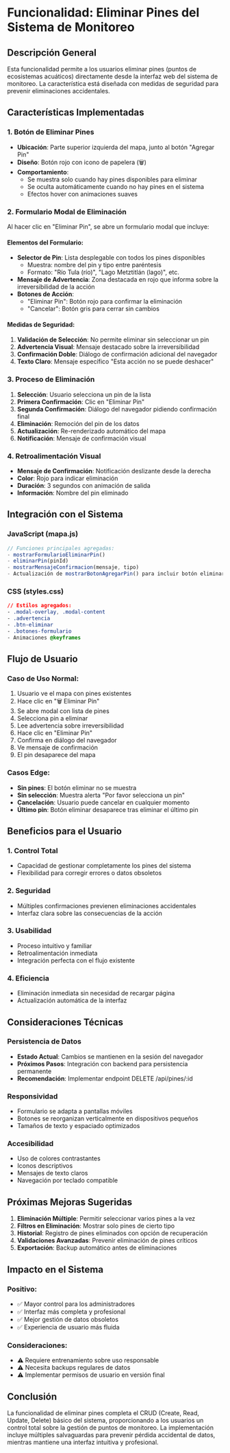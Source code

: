 # Funcionalidad: Eliminar Pines del Sistema de Monitoreo

## Descripción General
Esta funcionalidad permite a los usuarios eliminar pines (puntos de ecosistemas acuáticos) directamente desde la interfaz web del sistema de monitoreo. La característica está diseñada con medidas de seguridad para prevenir eliminaciones accidentales.

## Características Implementadas

### 1. Botón de Eliminar Pines
- **Ubicación**: Parte superior izquierda del mapa, junto al botón "Agregar Pin"
- **Diseño**: Botón rojo con icono de papelera (🗑️)
- **Comportamiento**: 
  - Se muestra solo cuando hay pines disponibles para eliminar
  - Se oculta automáticamente cuando no hay pines en el sistema
  - Efectos hover con animaciones suaves

### 2. Formulario Modal de Eliminación
Al hacer clic en "Eliminar Pin", se abre un formulario modal que incluye:

#### Elementos del Formulario:
- **Selector de Pin**: Lista desplegable con todos los pines disponibles
  - Muestra: nombre del pin y tipo entre paréntesis
  - Formato: "Río Tula (río)", "Lago Metztitlán (lago)", etc.
- **Mensaje de Advertencia**: Zona destacada en rojo que informa sobre la irreversibilidad de la acción
- **Botones de Acción**:
  - "Eliminar Pin": Botón rojo para confirmar la eliminación
  - "Cancelar": Botón gris para cerrar sin cambios

#### Medidas de Seguridad:
1. **Validación de Selección**: No permite eliminar sin seleccionar un pin
2. **Advertencia Visual**: Mensaje destacado sobre la irreversibilidad
3. **Confirmación Doble**: Diálogo de confirmación adicional del navegador
4. **Texto Claro**: Mensaje específico "Esta acción no se puede deshacer"

### 3. Proceso de Eliminación
1. **Selección**: Usuario selecciona un pin de la lista
2. **Primera Confirmación**: Clic en "Eliminar Pin"
3. **Segunda Confirmación**: Diálogo del navegador pidiendo confirmación final
4. **Eliminación**: Remoción del pin de los datos
5. **Actualización**: Re-renderizado automático del mapa
6. **Notificación**: Mensaje de confirmación visual

### 4. Retroalimentación Visual
- **Mensaje de Confirmación**: Notificación deslizante desde la derecha
- **Color**: Rojo para indicar eliminación
- **Duración**: 3 segundos con animación de salida
- **Información**: Nombre del pin eliminado

## Integración con el Sistema

### JavaScript (mapa.js)
```javascript
// Funciones principales agregadas:
- mostrarFormularioEliminarPin()
- eliminarPin(pinId)
- mostrarMensajeConfirmacion(mensaje, tipo)
- Actualización de mostrarBotonAgregarPin() para incluir botón eliminar
```

### CSS (styles.css)
```css
// Estilos agregados:
- .modal-overlay, .modal-content
- .advertencia
- .btn-eliminar
- .botones-formulario
- Animaciones @keyframes
```

## Flujo de Usuario

### Caso de Uso Normal:
1. Usuario ve el mapa con pines existentes
2. Hace clic en "🗑️ Eliminar Pin"
3. Se abre modal con lista de pines
4. Selecciona pin a eliminar
5. Lee advertencia sobre irreversibilidad
6. Hace clic en "Eliminar Pin"
7. Confirma en diálogo del navegador
8. Ve mensaje de confirmación
9. El pin desaparece del mapa

### Casos Edge:
- **Sin pines**: El botón eliminar no se muestra
- **Sin selección**: Muestra alerta "Por favor selecciona un pin"
- **Cancelación**: Usuario puede cancelar en cualquier momento
- **Último pin**: Botón eliminar desaparece tras eliminar el último pin

## Beneficios para el Usuario

### 1. **Control Total**
- Capacidad de gestionar completamente los pines del sistema
- Flexibilidad para corregir errores o datos obsoletos

### 2. **Seguridad**
- Múltiples confirmaciones previenen eliminaciones accidentales
- Interfaz clara sobre las consecuencias de la acción

### 3. **Usabilidad**
- Proceso intuitivo y familiar
- Retroalimentación inmediata
- Integración perfecta con el flujo existente

### 4. **Eficiencia**
- Eliminación inmediata sin necesidad de recargar página
- Actualización automática de la interfaz

## Consideraciones Técnicas

### Persistencia de Datos
- **Estado Actual**: Cambios se mantienen en la sesión del navegador
- **Próximos Pasos**: Integración con backend para persistencia permanente
- **Recomendación**: Implementar endpoint DELETE /api/pines/:id

### Responsividad
- Formulario se adapta a pantallas móviles
- Botones se reorganizan verticalmente en dispositivos pequeños
- Tamaños de texto y espaciado optimizados

### Accesibilidad
- Uso de colores contrastantes
- Iconos descriptivos
- Mensajes de texto claros
- Navegación por teclado compatible

## Próximas Mejoras Sugeridas

1. **Eliminación Múltiple**: Permitir seleccionar varios pines a la vez
2. **Filtros en Eliminación**: Mostrar solo pines de cierto tipo
3. **Historial**: Registro de pines eliminados con opción de recuperación
4. **Validaciones Avanzadas**: Prevenir eliminación de pines críticos
5. **Exportación**: Backup automático antes de eliminaciones

## Impacto en el Sistema

### Positivo:
- ✅ Mayor control para los administradores
- ✅ Interfaz más completa y profesional
- ✅ Mejor gestión de datos obsoletos
- ✅ Experiencia de usuario más fluida

### Consideraciones:
- ⚠️ Requiere entrenamiento sobre uso responsable
- ⚠️ Necesita backups regulares de datos
- ⚠️ Implementar permisos de usuario en versión final

## Conclusión

La funcionalidad de eliminar pines completa el CRUD (Create, Read, Update, Delete) básico del sistema, proporcionando a los usuarios un control total sobre la gestión de puntos de monitoreo. La implementación incluye múltiples salvaguardas para prevenir pérdida accidental de datos, mientras mantiene una interfaz intuitiva y profesional.
